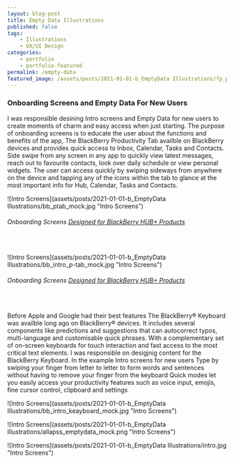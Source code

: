 ```yaml
---
layout: blog-post
title: Empty Data Illustrations
published: false
tags: 
    - Illustrations
    - UX/UI Design
categories:
    - portfolio
    - portfolio-featured
permalink: /empty-data
featured_image: /assets/posts/2021-01-01-b_EmptyData Illustrations/fp_ph_bberry_emptydata.png
---
```

### Onboarding Screens and Empty Data For New Users 

I was responsible desining Intro screens and Empty Data for new users to create moments of charm and easy access when just starting. 
The purpose of onboarding screens is to educate the user about the functions and benefits of the app,
The BlackBerry Productivity Tab availble on BlackBerry devices and provides quick access to Inbox, Calendar, Tasks and Contacts.
Side swipe from any screen in any app to quickly view latest messages, reach out to favourite contacts, look over daily schedule or view personal widgets.
The user can access quickly by swiping sideways from anywhere on the device and tapping any of the icons within the tab to glance at the most important info for Hub, Calendar, Tasks and Contacts.

![Intro Screens](assets/posts/2021-01-01-b_EmptyData Illustrations/bb_ptab_mock.jpg "Intro Screens")
###### Onboarding Screens [Designed for BlackBerry HUB+ Products](https://www.blackberry.com/us/en/products/blackberry-hub-plus)  
<br>

![Intro Screens](assets/posts/2021-01-01-b_EmptyData Illustrations/bb_intro_p-tab_mock.jpg "Intro Screens")
###### Onboarding Screens [Designed for BlackBerry HUB+ Products](https://www.blackberry.com/us/en/products/blackberry-hub-plus)  
<br>

Before Apple and Google had their best features The BlackBerry® Keyboard was availble long ago on BlackBerry® devices. It includes several components like  predictions and suggestions that can autocorrect typos, multi-language and customisable quick phrases. With a complementary set of on-screen keyboards for touch interaction and fast access to the most critical text elements. I was responsible on desigjnig content for the BlackBerry Keyboard. In the example Intro screens for new users  Type by swiping your finger from letter to letter to form words and sentences without having to remove your finger from the keyboard
Quick modes let you easily access your productivity features such as voice input, emojis, fine cursor control, clipboard and settings


![Intro Screens](assets/posts/2021-01-01-b_EmptyData Illustrations/bb_intro_keayboard_mock.jpg "Intro Screens")

![Intro Screens](assets/posts/2021-01-01-b_EmptyData Illustrations/allapss_emptydata_mock.png "Intro Screens")

![Intro Screens](assets/posts/2021-01-01-b_EmptyData Illustrations/intro.jpg "Intro Screens")

